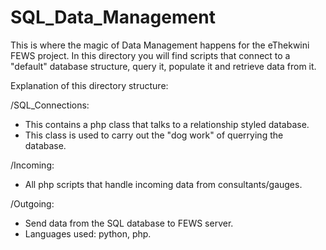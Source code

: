 # SQL_Data_Management

This is where the magic of Data Management happens for the eThekwini FEWS project.
In this directory you will find scripts that connect to a "default" database structure, query it, populate it and retrieve data from it.

Explanation of this directory structure:

/SQL_Connections:
  - This contains a php class that talks to a relationship styled database.
  - This class is used to carry out the "dog work" of querrying the database.
  
/Incoming:
  - All php scripts that handle incoming data from consultants/gauges.
  
/Outgoing:
  - Send data from the SQL database to FEWS server.
  - Languages used: python, php.
